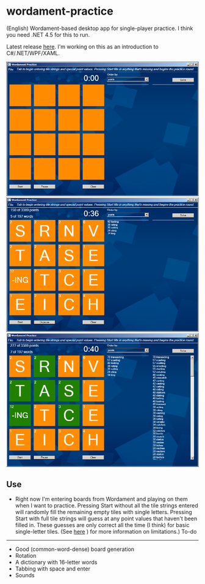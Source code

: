 wordament-practice
==================

(English) Wordament-based desktop app for single-player practice. I think you need .NET 4.5 for this to run. 

Latest release [here](https://github.com/davghouse/wordament-practice/releases/tag/v1.0.0). I'm working on this as an introduction to C#/.NET/WPF/XAML.

![one](/Screenshots/1.PNG)
![two](/Screenshots/2.PNG)
![three](/Screenshots/3.PNG)

Use
---
* Right now I'm entering boards from Wordament and playing on them when I want to practice. Pressing Start without all the tile strings entered will randomly fill the remaining empty tiles with single letters. Pressing Start with full tile strings will guess at any point values that haven't been filled in. These guesses are only correct all the time (I think) for basic single-letter tiles. (See [here](https://github.com/davghouse/wordament-solver#limitations)
) for more information on limitations.)
To-do
-----
* Good (common-word-dense) board generation
* Rotation
* A dictionary with 16-letter words
* Tabbing with space and enter
* Sounds


